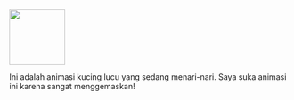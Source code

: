 <img src="search/933c4d06019de53906ab6.mp4" width="100" height="100" />

Ini adalah animasi kucing lucu yang sedang menari-nari. Saya suka animasi ini karena sangat menggemaskan!

